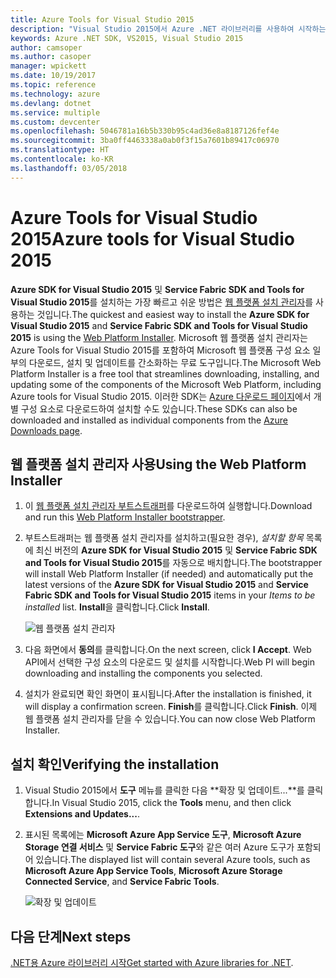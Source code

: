 ```yaml
---
title: Azure Tools for Visual Studio 2015
description: "Visual Studio 2015에서 Azure .NET 라이브러리를 사용하여 시작하는 도구를 가져옵니다."
keywords: Azure .NET SDK, VS2015, Visual Studio 2015
author: camsoper
ms.author: casoper
manager: wpickett
ms.date: 10/19/2017
ms.topic: reference
ms.technology: azure
ms.devlang: dotnet
ms.service: multiple
ms.custom: devcenter
ms.openlocfilehash: 5046781a16b5b330b95c4ad36e8a8187126fef4e
ms.sourcegitcommit: 3ba0ff4463338a0ab0f3f15a7601b89417c06970
ms.translationtype: HT
ms.contentlocale: ko-KR
ms.lasthandoff: 03/05/2018
---
```

# <a name="azure-tools-for-visual-studio-2015"></a><span data-ttu-id="c197a-104">Azure Tools for Visual Studio 2015</span><span class="sxs-lookup"><span data-stu-id="c197a-104">Azure tools for Visual Studio 2015</span></span>

<span data-ttu-id="c197a-105">**Azure SDK for Visual Studio 2015** 및 **Service Fabric SDK and Tools for Visual Studio 2015**를 설치하는 가장 빠르고 쉬운 방법은 [웹 플랫폼 설치 관리자](https://www.microsoft.com/web/downloads/platform.aspx)를 사용하는 것입니다.</span><span class="sxs-lookup"><span data-stu-id="c197a-105">The quickest and easiest way to install the **Azure SDK for Visual Studio 2015** and **Service Fabric SDK and Tools for Visual Studio 2015** is using the [Web Platform Installer](https://www.microsoft.com/web/downloads/platform.aspx).</span></span>  <span data-ttu-id="c197a-106">Microsoft 웹 플랫폼 설치 관리자는 Azure Tools for Visual Studio 2015를 포함하여 Microsoft 웹 플랫폼 구성 요소 일부의 다운로드, 설치 및 업데이트를 간소화하는 무료 도구입니다.</span><span class="sxs-lookup"><span data-stu-id="c197a-106">The Microsoft Web Platform Installer is a free tool that streamlines downloading, installing, and updating some of the components of the Microsoft Web Platform, including Azure tools for Visual Studio 2015.</span></span>  <span data-ttu-id="c197a-107">이러한 SDK는 [Azure 다운로드 페이지](https://azure.microsoft.com/downloads/)에서 개별 구성 요소로 다운로드하여 설치할 수도 있습니다.</span><span class="sxs-lookup"><span data-stu-id="c197a-107">These SDKs can also be downloaded and installed as individual components from the [Azure Downloads page](https://azure.microsoft.com/downloads/).</span></span> 

## <a name="using-the-web-platform-installer"></a><span data-ttu-id="c197a-108">웹 플랫폼 설치 관리자 사용</span><span class="sxs-lookup"><span data-stu-id="c197a-108">Using the Web Platform Installer</span></span>

1. <span data-ttu-id="c197a-109">이 [웹 플랫폼 설치 관리자 부트스트래퍼](https://www.microsoft.com/web/handlers/webpi.ashx?command=getinstallerredirect&appid=VWDOrVs2015AzurePack;MicrosoftAzure-ServiceFabric-VS2015)를 다운로드하여 실행합니다.</span><span class="sxs-lookup"><span data-stu-id="c197a-109">Download and run this [Web Platform Installer bootstrapper](https://www.microsoft.com/web/handlers/webpi.ashx?command=getinstallerredirect&appid=VWDOrVs2015AzurePack;MicrosoftAzure-ServiceFabric-VS2015).</span></span>  

2. <span data-ttu-id="c197a-110">부트스트래퍼는 웹 플랫폼 설치 관리자를 설치하고(필요한 경우), *설치할 항목* 목록에 최신 버전의 **Azure SDK for Visual Studio 2015** 및 **Service Fabric SDK and Tools for Visual Studio 2015**를 자동으로 배치합니다.</span><span class="sxs-lookup"><span data-stu-id="c197a-110">The bootstrapper will install Web Platform Installer (if needed) and automatically put the latest versions of the  **Azure SDK for Visual Studio 2015** and **Service Fabric SDK and Tools for Visual Studio 2015** items in your *Items to be installed* list.</span></span>  <span data-ttu-id="c197a-111">**Install**을 클릭합니다.</span><span class="sxs-lookup"><span data-stu-id="c197a-111">Click **Install**.</span></span>

    ![웹 플랫폼 설치 관리자](media/dotnet-sdk-vs2015-install/webpi.png)

3. <span data-ttu-id="c197a-113">다음 화면에서 **동의**를 클릭합니다.</span><span class="sxs-lookup"><span data-stu-id="c197a-113">On the next screen, click **I Accept**.</span></span>  <span data-ttu-id="c197a-114">Web API에서 선택한 구성 요소의 다운로드 및 설치를 시작합니다.</span><span class="sxs-lookup"><span data-stu-id="c197a-114">Web PI will begin downloading and installing the components you selected.</span></span>

4. <span data-ttu-id="c197a-115">설치가 완료되면 확인 화면이 표시됩니다.</span><span class="sxs-lookup"><span data-stu-id="c197a-115">After the installation is finished, it will display a confirmation screen.</span></span>  <span data-ttu-id="c197a-116">**Finish**를 클릭합니다.</span><span class="sxs-lookup"><span data-stu-id="c197a-116">Click **Finish**.</span></span>  <span data-ttu-id="c197a-117">이제 웹 플랫폼 설치 관리자를 닫을 수 있습니다.</span><span class="sxs-lookup"><span data-stu-id="c197a-117">You can now close Web Platform Installer.</span></span>

## <a name="verifying-the-installation"></a><span data-ttu-id="c197a-118">설치 확인</span><span class="sxs-lookup"><span data-stu-id="c197a-118">Verifying the installation</span></span>

1. <span data-ttu-id="c197a-119">Visual Studio 2015에서 **도구** 메뉴를 클릭한 다음 **확장 및 업데이트...**를 클릭합니다.</span><span class="sxs-lookup"><span data-stu-id="c197a-119">In Visual Studio 2015, click the **Tools** menu, and then click **Extensions and Updates...**.</span></span>

2. <span data-ttu-id="c197a-120">표시된 목록에는 **Microsoft Azure App Service 도구**, **Microsoft Azure Storage 연결 서비스** 및 **Service Fabric 도구**와 같은 여러 Azure 도구가 포함되어 있습니다.</span><span class="sxs-lookup"><span data-stu-id="c197a-120">The displayed list will contain several Azure tools, such as **Microsoft Azure App Service Tools**, **Microsoft Azure Storage Connected Service**, and **Service Fabric Tools**.</span></span>

    ![확장 및 업데이트](media\dotnet-sdk-vs2015-install\ext-tools.png)

## <a name="next-steps"></a><span data-ttu-id="c197a-122">다음 단계</span><span class="sxs-lookup"><span data-stu-id="c197a-122">Next steps</span></span>

<span data-ttu-id="c197a-123">[.NET용 Azure 라이브러리 시작](dotnet-sdk-azure-get-started.md)</span><span class="sxs-lookup"><span data-stu-id="c197a-123">[Get started with Azure libraries for .NET](dotnet-sdk-azure-get-started.md).</span></span>

